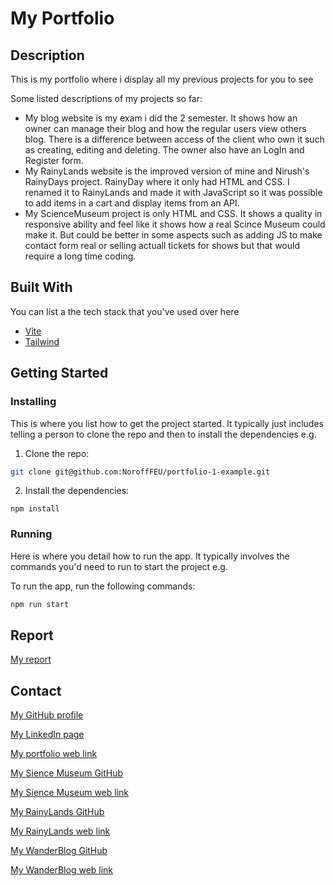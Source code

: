 # My Portfolio

## Description

This is my portfolio where i display all my previous projects for you to see

Some listed descriptions of my projects so far:

- My blog website is my exam i did the 2 semester. It shows how an owner can manage their blog and how the regular users view others blog. There is a difference between access of the client who own it such as creating, editing and deleting. The owner also have an LogIn and Register form.
- My RainyLands website is the improved version of mine and Nirush's RainyDays project. RainyDay where it only had HTML and CSS. I renamed it to RainyLands and made it with JavaScript so it was possible to add items in a cart and display items from an API.
- My ScienceMuseum project is only HTML and CSS. It shows a quality in responsive ability and feel like it shows how a real Scince Museum could make it. But could be better in some aspects such as adding JS to make contact form real or selling actuall tickets for shows but that would require a long time coding.

## Built With

You can list a the tech stack that you've used over here

- [Vite](https://vite.dev/)
- [Tailwind](https://tailwindcss.com/)

## Getting Started

### Installing

This is where you list how to get the project started. It typically just includes telling a person to clone the repo and then to install the dependencies e.g.

1. Clone the repo:

```bash
git clone git@github.com:NoroffFEU/portfolio-1-example.git
```

2. Install the dependencies:

```
npm install
```

### Running

Here is where you detail how to run the app. It typically involves the commands you'd need to run to start the project e.g.

To run the app, run the following commands:

```bash
npm run start
```

## Report

[My report](https://docs.google.com/document/d/1xfG7KQFSzbedy5NmMAH9JnO08FnLh4guBXs2c9gNrqk/edit?usp=sharing)

## Contact

[My GitHub profile](https://github.com/SanderTorg)

[My LinkedIn page](https://www.linkedin.com/in/sander-torgersen-545456336/)

[My portfolio web link](https://sandertorgersen.netlify.app/)

[My Sience Museum GitHub](https://github.com/SanderTorg/semester-project1-sander-torgersen)

[My Sience Museum web link](https://santorg-sciencemuseum.netlify.app/)

[My RainyLands GitHub](https://github.com/SanderTorg/fed1-rainylands-js1)

[My RainyLands web link](https://rainylands.netlify.app/)

[My WanderBlog GitHub](https://github.com/SanderTorg/vanilla-blog-site-sanderTorgersen-public)

[My WanderBlog web link](https://wanderblog-sandertorg.netlify.app/)

